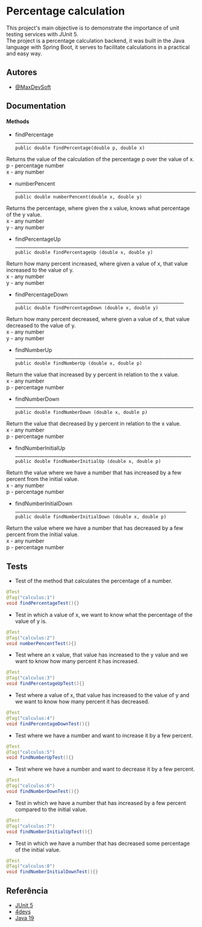 
# Percentage calculation

This project's main objective is to demonstrate the importance of unit testing services with JUnit 5. \
The project is a percentage calculation backend, it was built in the Java language with Spring Boot, it serves to facilitate calculations in a practical and easy way.


## Autores

- [@MaxDevSoft](https://github.com/MaxDevSoft)


## Documentation 

#### Methods

* findPercentage __________________________________________________________________________
`public double findPercentage(double p, double x)`

Returns the value of the calculation of the percentage p over the value of x. \
p - percentage number \
x - any number

* numberPencent ___________________________________________________________________________
`public double numberPencent(double x, double y)`

Returns the percentage, where given the x value, knows what percentage of the y value. \
x - any number \
y - any number

* findPercentageUp ________________________________________________________________________
`public double findPercentageUp (double x, double y)`

Return how many percent increased, where given a value of x, that value increased to the value of y. \
x - any number \
y - any number

* findPercentageDown ______________________________________________________________________
`public double findPercentageDown (double x, double y)`

Return how many percent decreased, where given a value of x, that value decreased to the value of y. \
x - any number \
y - any number

* findNumberUp __________________________________________________________________________
`public double findNumberUp (double x, double p)`

Return the value that increased by y percent in relation to the x value. \
x - any number \
p - percentage number 

* findNumberDown __________________________________________________________________________
`public double findNumberDown (double x, double p)`

Return the value that decreased by y percent in relation to the x value. \
x - any number \
p - percentage number

* findNumberInitialUp _________________________________________________________________________
`public double findNumberInitialUp (double x, double p)`

Return the value where we have a number that has increased by a few percent from the initial value. \
x - any number \
p - percentage number

* findNumberInitialDown _______________________________________________________________________
`public double findNumberInitialDown (double x, double p)`

Return the value where we have a number that has decreased by a few percent from the initial value. \
x - any number \
p - percentage number
## Tests 

* Test of the method that calculates the percentage of a number.
```java
@Test
@Tag("calculus:1")
void findPercentageTest(){}
```

* Test in which a value of x, we want to know what the percentage of the value of y is.
```java
@Test
@Tag("calculus:2")
void numberPencentTest(){}
```

* Test where an x ​​value, that value has increased to the y value and we want to know how many percent it has increased.
```java
@Test
@Tag("calculus:3")
void findPercentageUpTest(){}
```

* Test where a value of x, that value has increased to the value of y and we want to know how many percent it has decreased.
```java
@Test
@Tag("calculus:4")
void findPercentageDownTest(){}
```

* Test where we have a number and want to increase it by a few percent.
```java
@Test
@Tag("calculus:5")
void findNumberUpTest(){}
```

* Test where we have a number and want to decrease it by a few percent.
```java
@Test
@Tag("calculus:6")
void findNumberDownTest(){}
```

* Test in which we have a number that has increased by a few percent compared to the initial value.
```java
@Test
@Tag("calculus:7")
void findNumberInitialUpTest(){}
```

* Test in which we have a number that has decreased some percentage of the initial value.
```java
@Test
@Tag("calculus:8")
void findNumberInitialDownTest(){}
```


## Referência

 - [JUnit 5](https://junit.org/junit5/)
 - [4devs](https://www.4devs.com.br/calculadora_porcentagem)
 - [Java 19](https://docs.oracle.com/en/java/javase/19/docs/api/index.html)
